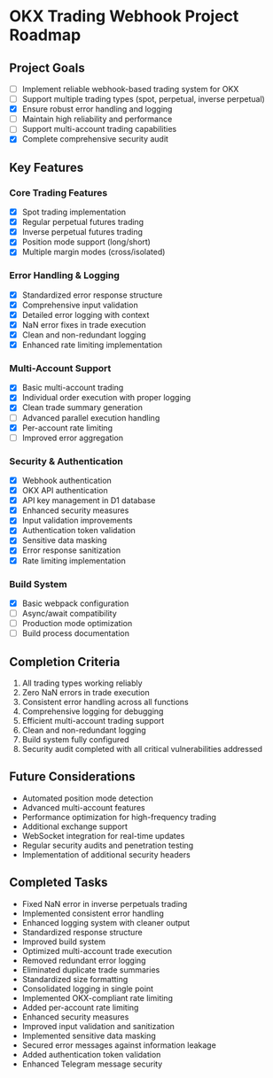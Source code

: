 # OKX Trading Webhook Project Roadmap

## Project Goals
- [ ] Implement reliable webhook-based trading system for OKX
- [ ] Support multiple trading types (spot, perpetual, inverse perpetual)
- [x] Ensure robust error handling and logging
- [ ] Maintain high reliability and performance
- [ ] Support multi-account trading capabilities
- [x] Complete comprehensive security audit

## Key Features

### Core Trading Features
- [x] Spot trading implementation
- [x] Regular perpetual futures trading
- [x] Inverse perpetual futures trading
- [x] Position mode support (long/short)
- [x] Multiple margin modes (cross/isolated)

### Error Handling & Logging
- [x] Standardized error response structure
- [x] Comprehensive input validation
- [x] Detailed error logging with context
- [x] NaN error fixes in trade execution
- [x] Clean and non-redundant logging
- [x] Enhanced rate limiting implementation

### Multi-Account Support
- [x] Basic multi-account trading
- [x] Individual order execution with proper logging
- [x] Clean trade summary generation
- [ ] Advanced parallel execution handling
- [x] Per-account rate limiting
- [ ] Improved error aggregation

### Security & Authentication
- [x] Webhook authentication
- [x] OKX API authentication
- [x] API key management in D1 database
- [x] Enhanced security measures
- [x] Input validation improvements
- [x] Authentication token validation
- [x] Sensitive data masking
- [x] Error response sanitization
- [x] Rate limiting implementation

### Build System
- [x] Basic webpack configuration
- [ ] Async/await compatibility
- [ ] Production mode optimization
- [ ] Build process documentation

## Completion Criteria
1. All trading types working reliably
2. Zero NaN errors in trade execution
3. Consistent error handling across all functions
4. Comprehensive logging for debugging
5. Efficient multi-account trading support
6. Clean and non-redundant logging
7. Build system fully configured
8. Security audit completed with all critical vulnerabilities addressed

## Future Considerations
- Automated position mode detection
- Advanced multi-account features
- Performance optimization for high-frequency trading
- Additional exchange support
- WebSocket integration for real-time updates
- Regular security audits and penetration testing
- Implementation of additional security headers

## Completed Tasks
- Fixed NaN error in inverse perpetuals trading
- Implemented consistent error handling
- Enhanced logging system with cleaner output
- Standardized response structure
- Improved build system
- Optimized multi-account trade execution
- Removed redundant error logging
- Eliminated duplicate trade summaries
- Standardized size formatting
- Consolidated logging in single point
- Implemented OKX-compliant rate limiting
- Added per-account rate limiting
- Enhanced security measures
- Improved input validation and sanitization
- Implemented sensitive data masking
- Secured error messages against information leakage
- Added authentication token validation
- Enhanced Telegram message security
